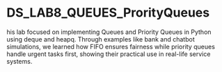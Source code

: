 # DS_LAB8_QUEUES_ProrityQueues
his lab focused on implementing Queues and Priority Queues in Python using deque and heapq. Through examples like bank and chatbot simulations, we learned how FIFO ensures fairness while priority queues handle urgent tasks first, showing their practical use in real-life service systems.
